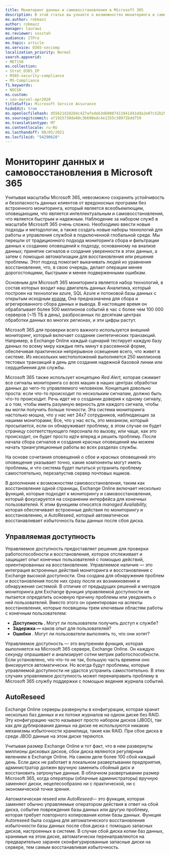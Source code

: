 ```yaml
---
title: Мониторинг данных и самовосстановления в Microsoft 365
description: В этой статье вы узнаете о возможностях мониторинга и самовосстановления Microsoft 365.
ms.author: robmazz
author: robmazz
manager: laurawi
ms.reviewer: sosstah
audience: ITPro
ms.topic: article
ms.service: O365-seccomp
localization_priority: Normal
search.appverid:
- MET150
ms.collection:
- Strat_O365_IP
- M365-security-compliance
- MS-Compliance
f1.keywords:
- NOCSH
ms.custom:
- seo-marvel-apr2020
titleSuffix: Microsoft Service Assurance
hideEdit: true
ms.openlocfilehash: d55621d10284c427afedeb3d60807411841d41dda2e07c52b293a676448dbe73
ms.sourcegitcommit: af1925730de60c3b698edc4e1355c38972bdd759
ms.translationtype: MT
ms.contentlocale: ru-RU
ms.lasthandoff: 08/05/2021
ms.locfileid: "54290628"
---
```

# <a name="data-monitoring-and-self-healing-in-microsoft-365"></a>Мониторинг данных и самовосстановления в Microsoft 365

Учитывая масштабы Microsoft 365, невозможно сохранить устойчивость и безопасность данных клиентов от вредоносных программ без встроенного мониторинга, который является всеобъемлющим, оповещающим, что является интеллектуальным и самовосстановления, что является быстрым и надежным. Наблюдение за набором служб в масштабе Microsoft 365 очень сложно. Необходимо ввести новые подходы и методологии, а также создать новые наборы технологий для работы и управления службой в подключенной глобальной среде. Мы перешли от традиционного подхода мониторинга сбора и фильтрации данных к созданию оповещений к подходу, основанному на анализе данных; принятие сигналов и создание уверенности в этих данных, а затем с помощью автоматизации для восстановления или решения проблемы. Этот подход помогает выкачивать людей из уравнения восстановления, что, в свою очередь, делает операции менее дорогостоящими, быстрыми и менее подверженными ошибкам. 

Основным для Microsoft 365 мониторинга является набор технологий, в состав которых входит наш двигатель данных Аналитика, который построен на технологии azure, SQL Azure и потоковой базы данных с открытым исходным [кодом.](https://cassandra.apache.org/) Она предназначена для сбора и агрегированного сбора данных и вывода. В настоящее время он обрабатывает более 500 миллионов событий в час с более чем 100 000 серверов (~15 ТБ в день), разбросанных по десяткам центрах обработки данных во многих регионах, и эти цифры растут. 

Microsoft 365 *для* проверки всего важного используется внешний мониторинг, который включает создание синтетических транзакций. Например, в Exchange Online каждый сценарий тестирует каждую базу данных по всему миру каждые пять минут в рассеянной форме, обеспечивая практически непрерывное освещение всего, что живет в системе. Из нескольких местоположений выполняется 250 миллионов тестовых транзакций в день для создания надежной базовой линии или сердцебиения для службы. 

Microsoft 365 также использует концепцию *Red Alert,* которая сжимает все сигналы мониторинга со всех машин в наших центрах обработки данных до чего-то управляемого человеком. Концепция довольно проста: если что-то происходит по нескольким сигналам, должно быть что-то происходит. Речь идет не о создании доверия к одному сигналу, а о том, чтобы иметь разумную верность для каждого сигнала, чтобы вы могли получить больше точности. Эта система мониторинга настолько мощна, что у нас нет 24x7 сотрудников, наблюдающих за нашими мониторами; Все, что у нас есть, это механизм, который просыпается, если он обнаруживает проблему, в этом случае он будет страницу соответствующего персонала по вызову, или чаще, как это происходит, он будет просто идти вперед и решить проблему. После начала сбора сигналов и создания красных оповещений мы можем начать триангуляционные работы во всех разделах службы. 

На основе сочетания оповещений о сбое и красных оповещений это оповещение указывает точно, какие компоненты могут иметь проблемы, и что система будет пытаться устранить проблему самостоятельно, перезапустив сервер почтовых ящиков. 

В дополнение к возможностям самовосстановления, таким как восстановление одной страницы, Exchange Online включает несколько функций, которые подходят к мониторингу и самовосстановления, который фокусируется на сохранении интерфейса для конечных пользователей. К этим функциям относятся *managed Availability,* которая обеспечивает встроенные действия по мониторингу и восстановлению, и AutoReseed, который автоматически восстанавливает избыточность базы данных после сбоя диска. 

## <a name="managed-availability"></a>Управляемая доступность 

Управляемое доступность предоставляет решение для проверки работоспособности и восстановления, которое отслеживает и защищает опыт конечных пользователей с помощью действий, ориентированных на восстановление. Управляемое наличие — это интеграция встроенных действий мониторинга и восстановления с Exchange высокой доступности. Она создана для обнаружения проблем и восстановления после них сразу после их возникновения и обнаружения системой. В отличие от предыдущих решений и методов мониторинга для Exchange функция управляемой доступности не пытается определить основную причину проблемы или уведомить о ней пользователей. Вместо этого он ориентирован на аспекты восстановления, которые посвящены трем ключевым областям работы с конечным пользователем:

- **Доступность .** Могут ли пользователи получить доступ к службе? 
- **Задержка —** каков опыт для пользователей? 
- **Ошибки** . Могут ли пользователи выполнять то, что они хотят? 

Управляемое доступность — это внутренняя функция, которая выполняется на Microsoft 365 сервере, Exchange Online. Он каждую секунду опрашивает и анализирует сотни метрик работоспособности. Если установлено, что что-то не так, большую часть времени оно фиксируется автоматически. Но всегда будут проблемы, которые управляемой доступности не удастся устранить самостоятельно. В этих случаях управляемое доступность может перенаправить проблему в Microsoft 365 службу поддержки с помощью ведения журнала событий.

## <a name="autoreseed"></a>AutoReseed

Exchange Online серверы развернуты в конфигурации, которая хранит несколько баз данных и их потоки журналов на одном диске без RAID. Эту конфигурацию часто называют  просто набором дисков (JBOD), так как для дублирования данных на диске не используются никакие механизмы избыточности хранилища, такие как RAID. При сбое диска в среде JBOD данные на этом диске теряются. 

Учитывая размер Exchange Online и тот факт, что в нем развернуты миллионы дисковых дисков, сбои диска являются регулярным явлением в Exchange Online. На самом деле более 100 сбой каждый день. Если диск не работает в локальном развертывании предприятия, администратор должен вручную заменить сбойный диск и восстановить затронутые данные. В облачном развертывании размер Microsoft 365, когда операторы (облачные администраторы) вручную заменяют диски, нецелесообразно ни с практической, ни с экономической точки зрения. 

Автоматическая reseed или *AutoReseed*— это функция, которая заменяет обычно управляемые оператором действия в ответ на сбой диска, событие повреждения базы данных или другую проблему, которая требует повторного копирования копии базы данных. Функция Autoreseed была создана для автоматического восстановления избыточности базы данных после сбоя диска с помощью запасных дисков, настроенных в системе. В случае сбой диска копии баз данных, хранимые на этом диске, автоматически перенаправляются на предварительно заранее сконфигурированные запасные диски на сервере, тем самым восстанавливая избыточность. 
